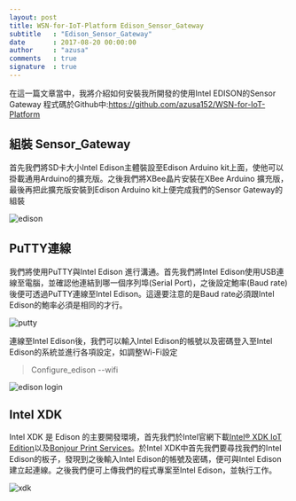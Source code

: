 ```yaml
---
layout: post
title: WSN-for-IoT-Platform Edison_Sensor_Gateway
subtitle   : "Edison_Sensor_Gateway"
date       : 2017-08-20 00:00:00
author     : "azusa"
comments   : true
signature  : true
---
```


在這一篇文章當中，我將介紹如何安裝我所開發的使用Intel EDISON的Sensor Gateway
程式碼於Github中:https://github.com/azusa152/WSN-for-IoT-Platform



組裝 Sensor_Gateway
-------------
首先我們將SD卡大小Intel Edison主體裝設至Edison Arduino kit上面，使他可以掛載通用Arduino的擴充版。之後我們將XBee晶片安裝在XBee Arduino 擴充版，最後再把此擴充版安裝到Edison Arduino kit上便完成我們的Sensor Gateway的組裝

![edison](https://lh3.googleusercontent.com/-nl8f37SQYk4/WaPkFgaavRI/AAAAAAAAA5Y/5XV-i2VB4Wks-d-BFsu4GzKPAVqRWmZCgCLcBGAs/s0/edison+assemble.jpg "edison assemble.jpg")

PuTTY連線
-------------
我們將使用PuTTY與Intel Edison 進行溝通。首先我們將Intel Edison使用USB連線至電腦，並確認他連結到哪一個序列埠(Serial Port)，之後設定鮑率(Baud rate)後便可透過PuTTY連線至Intel Edison。這邊要注意的是Baud rate必須跟Intel Edison的鮑率必須是相同的才行。

![putty](https://lh3.googleusercontent.com/-mP-3XVfJMd4/WaPj79xbVqI/AAAAAAAAA5Q/TeMgwXyVZO8VnnFJS4_48bb-LMLTpiX2gCLcBGAs/s0/putty.png "putty.png")

連線至Intel Edison後，我們可以輸入Intel Edison的帳號以及密碼登入至Intel Edison的系統並進行各項設定，如調整Wi-Fi設定 
> Configure_edison --wifi

![edison login](https://lh3.googleusercontent.com/-hGCtrkhfEw8/WaPkbeQ4A6I/AAAAAAAAA5g/Zvh0MF5AvZsfREMkBA2Oxq1GzIfJ4hyGwCE0YBhgL/s0/edison+login.png "edison login.png")


Intel XDK 
-------------
Intel XDK 是 Edison 的主要開發環境，首先我們於Intel官網下載[Intel® XDK IoT Edition](https://software.intel.com/en-us/intel-xdk)以及[Bonjour Print Services](https://support.apple.com/kb/dl999?locale=zh_TW)。於Intel XDK中首先我們要尋找我們的Intel Edison的板子，發現到之後輸入Intel Edison的帳號及密碼，便可與Intel Edison建立起連線。之後我們便可上傳我們的程式專案至Intel Edison，並執行工作。

![xdk](https://lh3.googleusercontent.com/-LDsW3DOZVhs/WaPlm3lLyfI/AAAAAAAAA58/G0QyK3HUTlkqAbNculZxwN-prmsEIvvMQCE0YBhgL/s0/xdk.png "xdk.png")


